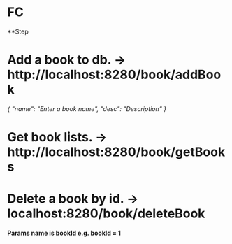 # FC

**Step
# Add a book to db. -> http://localhost:8280/book/addBook
*{
	"name": "Enter a book name",
	"desc": "Description"
}*


# Get book lists. -> http://localhost:8280/book/getBooks


# Delete a book by id. -> localhost:8280/book/deleteBook
**Params name is bookId
  e.g.
  bookId = 1**

